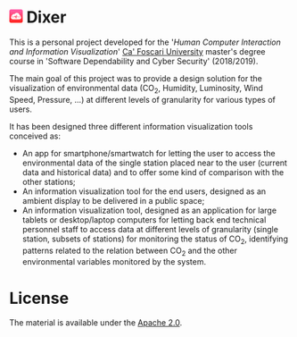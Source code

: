 <h1><img src="https://github.com/FabioDainese/Human_Computer_Interaction/blob/master/Source/Images/Smartphone/Smartphone%20Icon.png" width="24" alt="Dixer Logo">&nbsp;Dixer</h1>

This is a personal project developed for the '*Human Computer Interaction and Information Visualization*' [Ca' Foscari University](https://www.unive.it) master's degree course in 'Software Dependability and Cyber Security' (2018/2019).

The main goal of this project was to provide a design solution for the visualization of environmental data (CO<sub>2</sub>, Humidity, Luminosity, Wind Speed, Pressure, ...) at different levels of granularity for various types of users.

It has been designed three different information visualization tools conceived as:
* An app for smartphone/smartwatch for letting the user to access the environmental data of the single station placed near to the user (current data and historical data) and to offer some kind of comparison with the other stations;
* An information visualization tool for the end users, designed as an ambient display to be delivered in a public space;
* An information visualization tool, designed as an application for large tablets or desktop/laptop computers for letting back end technical personnel staff to access data at different levels of granularity (single station, subsets of stations) for monitoring the status of CO<sub>2</sub>, identifying patterns related to the relation between CO<sub>2</sub> and the other environmental variables monitored by the system.  

# License
The material is available under the [Apache 2.0](https://github.com/FabioDainese/Human_Computer_Interaction/blob/master/LICENSE).
